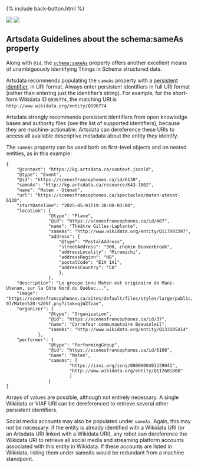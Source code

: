 {% include back-button.html %}

<a href='sameas-guidelines.html'><img src='https://img.shields.io/badge/lang-en-blue.svg'></a>
<a href='sameas-guidelines.fr.html'><img src='https://img.shields.io/badge/lang-fr-green.svg'></a>

## Artsdata Guidelines about the schema:sameAs property

Along with `@id`, the [`schema:sameAs`](https://schema.org/sameAs) property offers another excellent means of unambiguously identifying Things in Schema structured data.

Artsdata recommends populating the `sameAs` property with a [persistent identifier](https://www.artsdata.ca/en/resources/identifiable-and-findable), in URI format. Always enter persistent identifiers in full URI format (rather than entering just the identifier’s string). For example, for the short-form Wikidata ID `Q596774`, the matching URI is `http://www.wikidata.org/entity/Q596774`.

Artsdata strongly recommends persistent identifiers from open knowledge bases and authority files (see the list of supported identifiers), because they are machine-actionable: Artsdata can dereference these URIs to access all available descriptive metadata about the entity they identify.

The `sameAs` property can be used both on first-level objects and on nested entities, as in this example:

```
{
    "@context": "https://kg.artsdata.ca/context.jsonld",
    "@type": "Event",
    "@id": "https://scenesfrancophones.ca/id/6130",
    "sameAs": "http://kg.artsdata.ca/resource/K43-1002",
    "name": "Maten - Utenat",
    "url": "https://scenesfrancophones.ca/spectacles/maten-utenat-6130",
    "startDateTime": "2025-05-01T19:30:00-03:00",
    "location": {
                "@type": "Place",
                "@id": "https://scenesfrancophones.ca/id/467",
                "name": "Théâtre Gilles-Laplante",
                "sameAs": "http://www.wikidata.org/entity/Q117093397",
                "address": {
                    "@type": "PostalAddress",
                    "streetAddress": "300, chemin Beaverbrook",
                    "addressLocality": "Miramichi",
                    "addressRegion": "NB",
                    "postalCode": "E1V 1A1",
                    "addressCountry": "CA"
                    },
                },
    "description": "Le groupe innu Maten est originaire de Mani-Utenam, sur la Côte Nord du Québec...",
    "image": "https://scenesfrancophones.ca/sites/default/files/styles/large/public/2024-07/Maten%20-%20Sf.png?itok=qjWZfzae",
    "organizer": {
                "@type": "Organization",
                "@id": "https://scenesfrancophones.ca/id/37",
                "name": "Carrefour communautaire Beausoleil",
                "sameAs": "http://www.wikidata.org/entity/Q133105414"
            },
    "performer": {
                "@type": "PerformingGroup",
                "@id": "https://scenesfrancophones.ca/id/6108",
                "name": "Maten",
                "sameAs": [
                        "https://isni.org/isni/0000000491339041",
                        "http://www.wikidata.org/entity/Q112681868"
                        ]
                }
}
```

Arrays of values are possible, although not entirely necessary. A single Wikidata or VIAF URI can be dereferenced to retrieve several other persistent identifiers.

Social media accounts may also be populated under `sameAs`. Again, this may not be necessary: if the entity is already identified with a Wikidata URI (or an Artsdata URI linked with a Wikidata URI), any robot can dereference the Wikidata URI to retrieve all social media and streaming platform accounts associated with this entity in Wikidata. If these accounts are listed in Wikidata, listing them under sameAs would be redundant from a machine standpoint.

